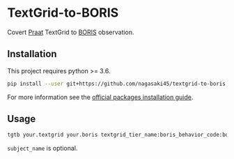 # TextGrid-to-BORIS

Covert [Praat](http://www.fon.hum.uva.nl/praat/) TextGrid to [BORIS](http://www.boris.unito.it/) observation.

## Installation

This project requires python >= 3.6.

```bash
pip install --user git+https://github.com/nagasaki45/textgrid-to-boris.git
```

For more information see the [official packages installation guide](https://packaging.python.org/tutorials/installing-packages/).

## Usage

```bash
tgtb your.textgrid your.boris textgrid_tier_name:boris_behavior_code:boris_subject_name another_tier_name:boris_behavior_code:subject_name
```

`subject_name` is optional.
